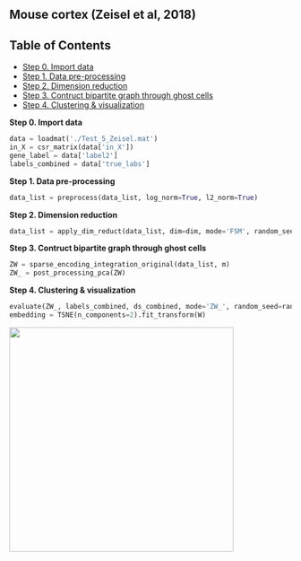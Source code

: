 ## Mouse cortex (Zeisel et al, 2018)

## Table of Contents
- [Step 0. Import data](#data_import)
- [Step 1. Data pre-processing](#pre_processing)
- [Step 2. Dimension reduction](#dim_reduct)
- [Step 3. Contruct bipartite graph through ghost cells](#ghost_cell)
- [Step 4. Clustering \& visualization](#clustering)

<a name="data_import"></a>**Step 0. Import data**     
```python
data = loadmat('./Test_5_Zeisel.mat')
in_X = csr_matrix(data['in_X'])
gene_label = data['label2']
labels_combined = data['true_labs']
```

<a name="pre_processing"></a>**Step 1. Data pre-processing**
```python
data_list = preprocess(data_list, log_norm=True, l2_norm=True)
```
<a name="dim_reduct"></a>**Step 2. Dimension reduction**
```python
data_list = apply_dim_reduct(data_list, dim=dim, mode='FSM', random_seed=42, upsample=False)
```

<a name="ghost_cell"></a>**Step 3. Contruct bipartite graph through ghost cells**
```python
ZW = sparse_encoding_integration_original(data_list, m)
ZW_ = post_processing_pca(ZW)
```

<a name="clustering"></a>**Step 4. Clustering \& visualization**

```python
evaluate(ZW_, labels_combined, ds_combined, mode='ZW_', random_seed=random_seed)
embedding = TSNE(n_components=2).fit_transform(W)
```
<img src="OCAT/vignettes/Clustering/Zeisel_clustering_v2.pdf" width="400" height="400" />  
